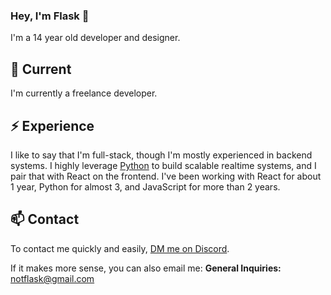### Hey, I'm Flask 👋

I'm a 14 year old developer and designer.

## 🔭 Current

I'm currently a freelance developer.

## ⚡️ Experience

I like to say that I'm full-stack, though I'm mostly experienced in backend systems. I highly leverage [Python](https://www.python.org/) to build scalable realtime systems, and I pair that with React on the frontend. I've been working with React for about 1 year, Python for almost 3, and JavaScript for more than 2 years.

## 📫 Contact

To contact me quickly and easily, [DM me on Discord](https://discordapp.com/users/976869682609016883).

If it makes more sense, you can also email me:
**General Inquiries:** notflask@gmail.com
